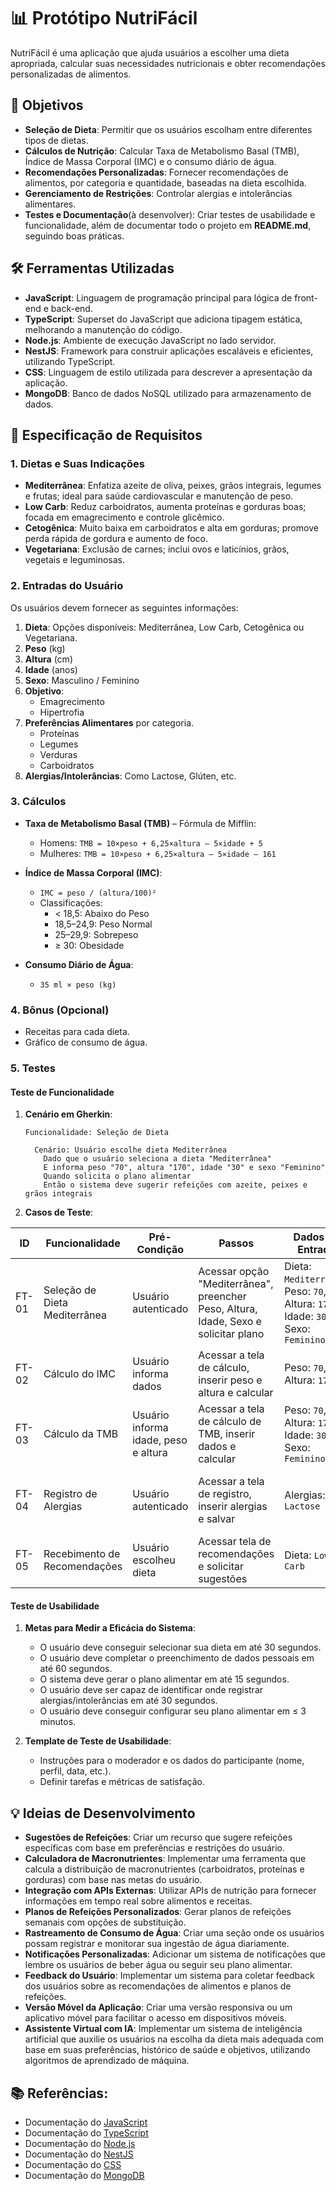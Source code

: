 # 📊 Protótipo NutriFácil

NutriFácil é uma aplicação que ajuda usuários a escolher uma dieta apropriada, calcular suas necessidades nutricionais e obter recomendações personalizadas de alimentos. 

## 🎯 Objetivos
- **Seleção de Dieta**: Permitir que os usuários escolham entre diferentes tipos de dietas.
- **Cálculos de Nutrição**: Calcular Taxa de Metabolismo Basal (TMB), Índice de Massa Corporal (IMC) e o consumo diário de água.
- **Recomendações Personalizadas**: Fornecer recomendações de alimentos, por categoria e quantidade, baseadas na dieta escolhida.
- **Gerenciamento de Restrições**: Controlar alergias e intolerâncias alimentares.
- **Testes e Documentação**(à desenvolver): Criar testes de usabilidade e funcionalidade, além de documentar todo o projeto em **README.md**, seguindo boas práticas.
## 🛠️ Ferramentas Utilizadas
- **JavaScript**: Linguagem de programação principal para lógica de front-end e back-end.
- **TypeScript**: Superset do JavaScript que adiciona tipagem estática, melhorando a manutenção do código.
- **Node.js**: Ambiente de execução JavaScript no lado servidor.
- **NestJS**: Framework para construir aplicações escaláveis e eficientes, utilizando TypeScript.
- **CSS**: Linguagem de estilo utilizada para descrever a apresentação da aplicação.
- **MongoDB**: Banco de dados NoSQL utilizado para armazenamento de dados.

## 📑 Especificação de Requisitos

### 1. Dietas e Suas Indicações

- **Mediterrânea**: Enfatiza azeite de oliva, peixes, grãos integrais, legumes e frutas; ideal para saúde cardiovascular e manutenção de peso.
- **Low Carb**: Reduz carboidratos, aumenta proteínas e gorduras boas; focada em emagrecimento e controle glicêmico.
- **Cetogênica**: Muito baixa em carboidratos e alta em gorduras; promove perda rápida de gordura e aumento de foco.
- **Vegetariana**: Exclusão de carnes; inclui ovos e laticínios, grãos, vegetais e leguminosas.

### 2. Entradas do Usuário

Os usuários devem fornecer as seguintes informações:
1. **Dieta**: Opções disponíveis: Mediterrânea, Low Carb, Cetogênica ou Vegetariana.
2. **Peso** (kg)
3. **Altura** (cm)
4. **Idade** (anos)
5. **Sexo**: Masculino / Feminino
6. **Objetivo**: 
   - Emagrecimento
   - Hipertrofia
7. **Preferências Alimentares** por categoria.
   - Proteínas
   - Legumes
   - Verduras
   - Carboidratos
8. **Alergias/Intolerâncias**: Como Lactose, Glúten, etc.

### 3. Cálculos

- **Taxa de Metabolismo Basal (TMB)** – Fórmula de Mifflin:
  - Homens: `TMB = 10×peso + 6,25×altura – 5×idade + 5`
  - Mulheres: `TMB = 10×peso + 6,25×altura – 5×idade – 161`

- **Índice de Massa Corporal (IMC)**:
  - `IMC = peso / (altura/100)²`
  - Classificações:
    - < 18,5: Abaixo do Peso
    - 18,5–24,9: Peso Normal
    - 25–29,9: Sobrepeso
    - ≥ 30: Obesidade

- **Consumo Diário de Água**: 
  - `35 ml × peso (kg)`

### 4. Bônus (Opcional)
- Receitas para cada dieta.
- Gráfico de consumo de água.

### 5. Testes

#### Teste de Funcionalidade

1. **Cenário em Gherkin**:
    ```gherkin
    Funcionalidade: Seleção de Dieta
    
      Cenário: Usuário escolhe dieta Mediterrânea
        Dado que o usuário seleciona a dieta "Mediterrânea"
        E informa peso "70", altura "170", idade "30" e sexo "Feminino"
        Quando solicita o plano alimentar
        Então o sistema deve sugerir refeições com azeite, peixes e grãos integrais
    ```
2. **Casos de Teste**:
   
| ID   | Funcionalidade                | Pré-Condição                 | Passos                                                        | Dados de Entrada                                      | Resultado Esperado                                                        | Resultado Obtido           | Status | Observações               |
|------|-------------------------------|------------------------------|--------------------------------------------------------------|-----------------------------------------------------|-------------------------------------------------------------------------|----------------------------|--------|--------------------------|
| FT-01| Seleção de Dieta Mediterrânea | Usuário autenticado          | Acessar opção "Mediterrânea", preencher Peso, Altura, Idade, Sexo e solicitar plano | Dieta: `Mediterrânea`, Peso: `70`, Altura: `170`, Idade: `30`, Sexo: `Feminino` | O sistema exibe plano com refeições ricas em azeite, peixes e grãos integrais. | _(preencher após a execução)_  |        |                          |
| FT-02| Cálculo do IMC               | Usuário informa dados        | Acessar a tela de cálculo, inserir peso e altura e calcular  | Peso: `70`, Altura: `170`                         | O sistema exibe o IMC correto para os dados fornecidos.                  | _(preencher após a execução)_  |        |                          |
| FT-03| Cálculo da TMB                | Usuário informa idade, peso e altura | Acessar a tela de cálculo de TMB, inserir dados e calcular | Peso: `70`, Altura: `170`, Idade: `30`, Sexo: `Feminino` | O sistema exibe a TMB correta para os dados fornecidos.                  | _(preencher após a execução)_  |        |                          |
| FT-04| Registro de Alergias          | Usuário autenticado          | Acessar a tela de registro, inserir alergias e salvar       | Alergias: `Lactose`                               | O sistema confirma o registro das alergias fornecidas.                   | _(preencher após a execução)_  |        |                          |
| FT-05| Recebimento de Recomendações  | Usuário escolheu dieta       | Acessar tela de recomendações e solicitar sugestões          | Dieta: `Low Carb`                                 | O sistema exibe recomendações de refeições específicas.                   | _(preencher após a execução)_  |        |                          |


#### Teste de Usabilidade
1. **Metas para Medir a Eficácia do Sistema**:
   - O usuário deve conseguir selecionar sua dieta em até 30 segundos.
   - O usuário deve completar o preenchimento de dados pessoais em até 60 segundos.
   - O sistema deve gerar o plano alimentar em até 15 segundos.
   - O usuário deve ser capaz de identificar onde registrar alergias/intolerâncias em até 30 segundos.
   - O usuário deve conseguir configurar seu plano alimentar em ≤ 3 minutos.

2. **Template de Teste de Usabilidade**:
   - Instruções para o moderador e os dados do participante (nome, perfil, data, etc.).
   - Definir tarefas e métricas de satisfação.

## 💡 Ideias de Desenvolvimento
- **Sugestões de Refeições**: Criar um recurso que sugere refeições específicas com base em preferências e restrições do usuário.
- **Calculadora de Macronutrientes**: Implementar uma ferramenta que calcula a distribuição de macronutrientes (carboidratos, proteínas e gorduras) com base nas metas do usuário.
- **Integração com APIs Externas**: Utilizar APIs de nutrição para fornecer informações em tempo real sobre alimentos e receitas.
- **Planos de Refeições Personalizados**: Gerar planos de refeições semanais com opções de substituição.
- **Rastreamento de Consumo de Água**: Criar uma seção onde os usuários possam registrar e monitorar sua ingestão de água diariamente.
- **Notificações Personalizadas**: Adicionar um sistema de notificações que lembre os usuários de beber água ou seguir seu plano alimentar.
- **Feedback do Usuário**: Implementar um sistema para coletar feedback dos usuários sobre as recomendações de alimentos e planos de refeições.
- **Versão Móvel da Aplicação**: Criar uma versão responsiva ou um aplicativo móvel para facilitar o acesso em dispositivos móveis.
- **Assistente Virtual com IA**: Implementar um sistema de inteligência artificial que auxilie os usuários na escolha da dieta mais adequada com base em suas preferências, histórico de saúde e objetivos, utilizando algoritmos de aprendizado de máquina.

## 📚 Referências:
- Documentação do [JavaScript](https://developer.mozilla.org/pt-BR/docs/Web/JavaScript)
- Documentação do [TypeScript](https://www.typescriptlang.org/docs/)
- Documentação do [Node.js](https://nodejs.org/en/docs/)
- Documentação do [NestJS](https://docs.nestjs.com/)
- Documentação do [CSS](https://developer.mozilla.org/pt-BR/docs/Web/CSS)
- Documentação do [MongoDB](https://docs.mongodb.com/)